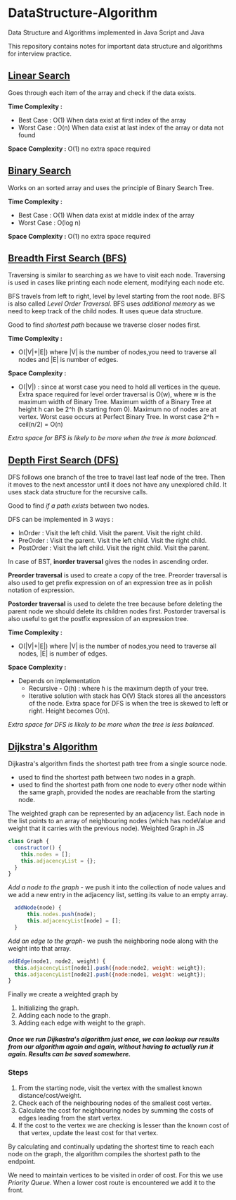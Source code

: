 # DataStructure-Algorithm
Data Structure and Algorithms implemented in Java Script and Java

This repository contains notes for important data structure and algorithms for interview practice.

## [Linear Search](./searching_traversing/search-linear.js)
Goes through each item of the array and check if the data exists.
    
**Time Complexity :**
- Best Case : O(1) When data exist at first index of the array
- Worst Case : O(n) When data exist at last index of the array or data not found

**Space Complexity :** O(1) no extra space required

## [Binary Search](./searching_traversing/search-binarySearch.js)
Works on an sorted array and uses the principle of Binary Search Tree.

**Time Complexity :**
- Best Case : O(1) When data exist at middle index of the array
- Worst Case : O(log n) 

**Space Complexity :** O(1) no extra space required

## [Breadth First Search (BFS)](../searching_traversing/BFS.js)
Traversing is similar to searching as we have to visit each node. Traversing is used in cases like printing each node element, modifying each node etc.

BFS travels from left to right, level by level starting from the root node. BFS is also called  *Level Order Traversal*.
BFS uses *additional memory* as we need to keep track of the child nodes. It uses queue data structure. 

Good to find *shortest path* because we traverse closer nodes first.

**Time Complexity :**
- O(|V|+|E|) where |V| is the number of nodes,you need to traverse all nodes and |E| is number of edges.

**Space Complexity :** 
- O(|V|) : since at worst case you need to hold all vertices in the queue.
Extra space required for level order traversal is O(w), where w is the maximum width of Binary Tree. Maximum width of a Binary Tree at height h  can be 2^h (h starting from 0). Maximum no of nodes are at vertex. Worst case occurs at Perfect Binary Tree. In worst case 2^h = ceil(n/2) = O(n)

*Extra space for BFS is likely to be more when the tree is more balanced.*

## [Depth First Search (DFS)](../searching_traversing/DFS.js)
DFS follows one branch of the tree to travel last leaf node of the tree. Then it moves to the next ancesstor until it does not have any unexplored child. It uses stack data structure for the recursive calls. 

Good to find *if a path exists* between two nodes.

DFS can be implemented in 3 ways :
- InOrder :
    Visit the left child.
    Visit the parent.
    Visit the right child.
- PreOrder :
    Visit the parent.
    Visit the left child.
    Visit the right child.
- PostOrder : 
    Visit the left child.
    Visit the right child.
    Visit the parent.

In case of BST, **inorder traversal** gives the nodes in ascending order.


**Preorder traversal** is used to create a copy of the tree. Preorder traversal is also used to get prefix expression on of an expression tree as in polish notation of expression.

**Postorder traversal** is used to delete the tree because before deleting the parent node we should delete its children nodes first. Postorder traversal is also useful to get the postfix expression of an expression tree.

**Time Complexity :**
- O(|V|+|E|) where |V| is the number of nodes,you need to traverse all nodes, |E| is number of edges.

**Space Complexity :** 
- Depends on implementation
    - Recursive - O(h) : where h is the maximum depth of your tree.
    - Iterative solution with stack has O(V)
Stack stores all the ancesstors of the node. Extra space for DFS is when the tree is skewed to left or right. Height becomes O(n).

*Extra space for DFS is likely to be more when the tree is less balanced.*

## [Dijkstra's Algorithm](../searching_traversing/Dijkastras.js)

Dijkastra's algorithm finds the shortest path tree from a single source node. 

- used to find the shortest path between two nodes in a graph.
- used to find the shortest path from one node to every other node within the same graph, provided the nodes are reachable from the starting node. 

The weighted graph can be represented by an adjacency list. Each node in the list points to an array of neighbouring nodes (which has nodeValue and weight that it carries with the previous node).
Weighted Graph in JS
```javascript
class Graph {
  constructor() {
    this.nodes = [];
    this.adjacencyList = {};
  }
}
 ```
  *Add a node to the graph* - we push it into the collection of node values and we add a new entry in the adjacency list, setting its value to an empty array.
  ```javascript
    addNode(node) {
        this.nodes.push(node); 
        this.adjacencyList[node] = [];
    }
  ```
  *Add an edge to the graph*- we push the neighboring node along with the weight into that array.
  ```javascript
  addEdge(node1, node2, weight) {
    this.adjacencyList[node1].push({node:node2, weight: weight});
    this.adjacencyList[node2].push({node:node1, weight: weight});
  }
  ```
  Finally we create a weighted graph by 
  1. Initializing the graph.
  2. Adding each node to the graph.
  3. Adding each edge with weight to the graph.

  ##### Once we run Dijkastra's algorithm just once, we can lookup our results from our algorithm again and again, without having to actually run it again. Results can be saved somewhere.

### Steps
1. From the starting node, visit the vertex with the smallest known distance/cost/weight.
2. Check each of the neighbouring nodes of the smallest cost vertex.
3. Calculate the cost for neighbouring nodes by summing the costs of edges leading from the start vertex.
4. If the cost to the vertex we are checking is lesser than the known cost of that vertex, update the least cost for that vertex.

By calculating and continually updating the shortest time to reach each node on the graph, the algorithm compiles the shortest path to the endpoint.

We need to maintain vertices to be visited in order of cost. For this we use *Priority Queue*. When a lower cost route is encountered we add it to the front.



